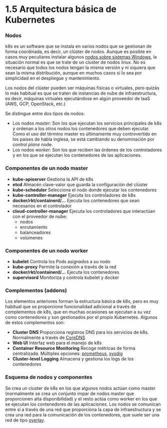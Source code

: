 # 1.5 Arquitectura básica de Kubernetes

### Nodos

k8s es un software que se instala en varios nodos que se gestionan de forma coordinada, es decir, un clúster de nodos. Aunque es posible en casos muy peculiares instalar algunos [nodos sobre sistemas Windows](https://kubernetes.io/docs/setup/production-environment/windows/intro-windows-in-kubernetes/), la situación normal es que se trate de un cluster de nodos linux. No es necesario que todos los nodos tengan la misma versión y ni siquiera que sean la misma distribución, aunque en muchos casos sí lo sea por simplicidad en el despliegue y mantenimiento.

Los nodos del clúster pueden ser máquinas físicas o virtuales, pero quizás lo más habitual es que se traten de instancias de nube de infraestructura, es decir, máquinas virtuales ejecutándose en algún proveedor de IaaS (AWS, GCP, OpenStack, etc.)

Se distingue entre dos tipos de nodos:

* Los nodos _master_: Son los que ejecutan los servicios principales de k8s y ordenan a los otros nodos los contenedores que deben ejecutar. Como el uso del término master es últimamente muy controvertido en los paises de habla inglesa, se está cambiando su denominación por _control plane_ node.
* Los nodos _worker_: Son los que reciben las órdenes de los controladores y en los que se ejecutan los contenedores de las aplicaciones.

### Componentes de un nodo master

* **kube-apiserver** Gestiona la API de k8s
* **etcd** Almacén clave-valor que guarda la configuración del clúster
* **kube-scheduler** Selecciona el nodo donde ejecutar los contenedores
* **kube-controller-manager** Ejecuta los controladores de k8s
* **docker/rkt/containerd/...** Ejecuta los contenedores que sean necesarios en el controlador
* **cloud-controller-manager** Ejecuta los controladores que interactúan con el proveedor de nube:
  * nodos
  * enrutamiento
  * balanceadores
  * volúmenes

### Componentes de un nodo worker

* **kubelet** Controla los Pods asignados a su nodo
* **kube-proxy** Permite la conexión a través de la red
* **docker/rkt/containerd/...** Ejecuta los contenedores
* **supervisord** Monitoriza y controla kubelet y docker

### Complementos (addons)

Los elementos anteriores forman la estructura básica de k8s, pero es muy habitual que se proporcione funcionalidad adicional a través de complementos de k8s, que en muchas ocasiones se ejecutan a su vez como contenedores y son gestionados por el propio Kubernetes. Algunos de estos complementos son:

* **Cluster DNS** Proporciona registros DNS para los servicios de k8s. Normalmente a través de [CoreDNS](https://coredns.io/)
* **Web UI** Interfaz web para el manejo de k8s
* **Container Resource Monitoring** Recoge métricas de forma centralizada. Múltiples opciones: [prometheus](https://prometheus.io/), [sysdig](https://sysdig.com/)
* **Cluster-level Logging** Almacena y gestiona los logs de los contenedores

### Esquema de nodos y componentes

Se crea un cluster de k8s en los que algunos nodos actúan como master (normalmente se crea un conjunto impar de nodos master que proporcionen alta disponibilidad) y el resto actúa como worker en los que se ejecutan los contenedores de las aplicaciones. Los nodos se comunican entre sí a través de una red que proporciona la capa de infraestructura y se crea una red para la comunicación de los contenedores, que suele ser una red de tipo [overlay](https://en.wikipedia.org/wiki/Overlay\_network).

<figure><img src="../../.gitbook/assets/arquitectura.png" alt=""><figcaption></figcaption></figure>

